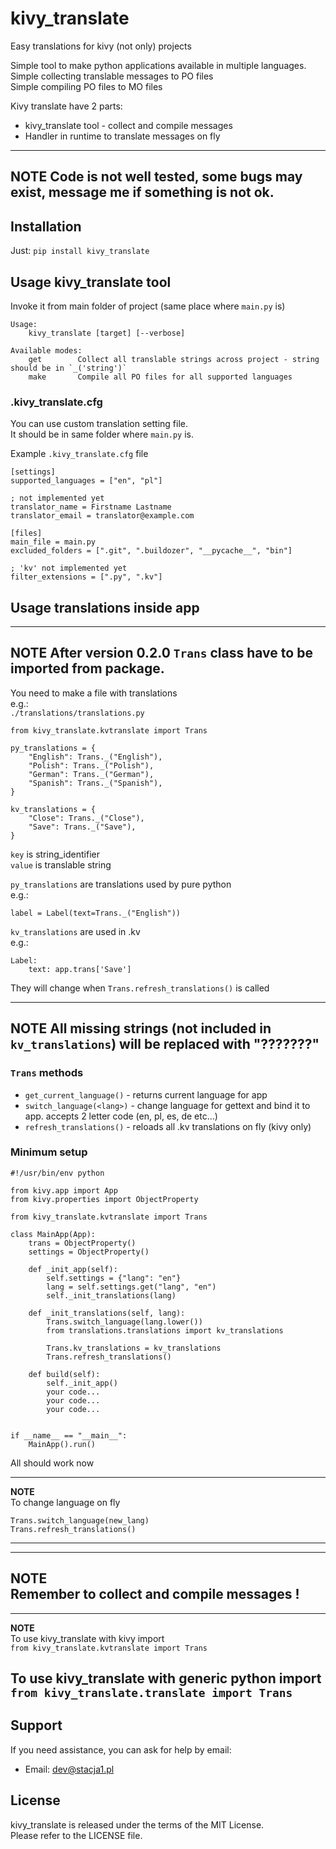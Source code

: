 # kivy_translate
Easy translations for kivy (not only) projects

Simple tool to make python applications available in multiple languages.  
Simple collecting translable messages to PO files  
Simple compiling PO files to MO files

Kivy translate have 2 parts:  
- kivy_translate tool - collect and compile messages
- Handler in runtime to translate messages on fly

---
**NOTE**
Code is not well tested, some bugs may exist, message me if something is not ok.
---

## Installation

Just: `pip install kivy_translate`


## Usage kivy_translate tool

Invoke it from main folder of project (same place where `main.py` is)

```
Usage:
    kivy_translate [target] [--verbose]

Available modes:
    get        Collect all translable strings across project - string should be in `_('string')`
    make       Compile all PO files for all supported languages
```

### .kivy_translate.cfg

You can use custom translation setting file.  
It should be in same folder where `main.py` is.

Example `.kivy_translate.cfg` file

```
[settings]
supported_languages = ["en", "pl"]

; not implemented yet
translator_name = Firstname Lastname
translator_email = translator@example.com

[files]
main_file = main.py
excluded_folders = [".git", ".buildozer", "__pycache__", "bin"]

; 'kv' not implemented yet
filter_extensions = [".py", ".kv"]
```


## Usage translations inside app
---
**NOTE**
After version 0.2.0 `Trans` class have to be imported from package.  
---

You need to make a file with translations  
e.g.:  
`./translations/translations.py`

```
from kivy_translate.kvtranslate import Trans

py_translations = {
    "English": Trans._("English"),
    "Polish": Trans._("Polish"),
    "German": Trans._("German"),
    "Spanish": Trans._("Spanish"),
}

kv_translations = {
    "Close": Trans._("Close"),
    "Save": Trans._("Save"),
}
```

`key` is string_identifier  
`value` is translable string

`py_translations` are translations used by pure python  
e.g.:  
```
label = Label(text=Trans._("English"))
```


`kv_translations` are used in .kv  
e.g.:  
```
Label:
    text: app.trans['Save']
```
They will change when `Trans.refresh_translations()` is called

---
**NOTE**
All missing strings (not included in `kv_translations`)
will be replaced with "???????"
---

### `Trans` methods

- `get_current_language()` - returns current language for app
- `switch_language(<lang>)` - change language for gettext and bind it to app. accepts 2 letter code (en, pl, es, de etc...)
- `refresh_translations()` - reloads all .kv translations on fly (kivy only)

### Minimum setup
```
#!/usr/bin/env python

from kivy.app import App
from kivy.properties import ObjectProperty

from kivy_translate.kvtranslate import Trans

class MainApp(App):
    trans = ObjectProperty()
    settings = ObjectProperty()

    def _init_app(self):
        self.settings = {"lang": "en"}
        lang = self.settings.get("lang", "en")
        self._init_translations(lang)

    def _init_translations(self, lang):
        Trans.switch_language(lang.lower())
        from translations.translations import kv_translations

        Trans.kv_translations = kv_translations
        Trans.refresh_translations()

    def build(self):
        self._init_app()
        your code...
        your code...
        your code...


if __name__ == "__main__":
    MainApp().run()

```
All should work now

---
**NOTE**  
To change language on fly  
```
Trans.switch_language(new_lang)
Trans.refresh_translations()
```
---

---
**NOTE**  
Remember to collect and compile messages !
---

---
**NOTE**  
To use kivy_translate with kivy import  
`from kivy_translate.kvtranslate import Trans`  


To use kivy_translate with generic python import  
`from kivy_translate.translate import Trans`
---

## Support

If you need assistance, you can ask for help by email:

* Email: dev@stacja1.pl


## License

kivy_translate is released under the terms of the MIT License.  
Please refer to the LICENSE file.

